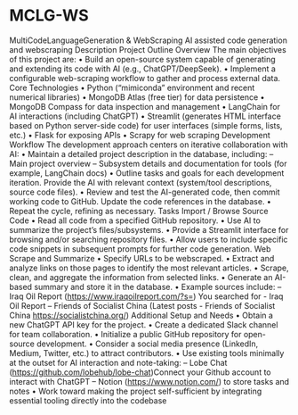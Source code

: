 # MCLG-WS
MultiCodeLanguageGeneration &amp; WebScraping
AI assisted code generation and webscraping
Description
Project Outline
Overview
The main objectives of this project are:
• Build an open-source system capable of generating and extending its code with AI (e.g., ChatGPT/DeepSeek).
• Implement a configurable web-scraping workflow to gather and process external data.
Core Technologies
• Python (“mimiconda” environment and recent numerical libraries)
• MongoDB Atlas (free tier) for data persistence
• MongoDB Compass for data inspection and management
• LangChain for AI interactions (including ChatGPT)
• Streamlit (generates HTML interface based on Python server-side code) for user interfaces (simple forms, lists, etc.)
• Flask for exposing APIs
• Scrapy for web scraping
Development Workflow
The development approach centers on iterative collaboration with AI:
• Maintain a detailed project description in the database, including:
  – Main project overview
  – Subsystem details and documentation for tools (for example, LangChain docs)
• Outline tasks and goals for each development iteration. Provide the AI with relevant context (system/tool descriptions, source code files).
• Review and test the AI-generated code, then commit working code to GitHub. Update the code references in the database.
• Repeat the cycle, refining as necessary.
Tasks
Import / Browse Source Code
• Read all code from a specified GitHub repository.
• Use AI to summarize the project’s files/subsystems.
• Provide a Streamlit interface for browsing and/or searching repository files.
• Allow users to include specific code snippets in subsequent prompts for further code generation.
Web Scrape and Summarize
• Specify URLs to be webscraped.
• Extract and analyze links on those pages to identify the most relevant articles.
• Scrape, clean, and aggregate the information from selected links.
• Generate an AI-based summary and store it in the database.
• Example sources include:
  – Iraq Oil Report (https://www.iraqoilreport.com/?s=)
You searched for - Iraq Oil Report
  – Friends of Socialist China (Latest posts - Friends of Socialist China https://socialistchina.org/)
Additional Setup and Needs
• Obtain a new ChatGPT API key for the project.
• Create a dedicated Slack channel for team collaboration.
• Initialize a public GitHub repository for open-source development.
• Consider a social media presence (LinkedIn, Medium, Twitter, etc.) to attract contributors.
• Use existing tools minimally at the outset for AI interaction and note-taking:
  – Lobe Chat (https://github.com/lobehub/lobe-chat)Connect your Github account  to interact with ChatGPT
  – Notion (https://www.notion.com/) to store tasks and notes
• Work toward making the project self-sufficient by integrating essential tooling directly into the codebase

